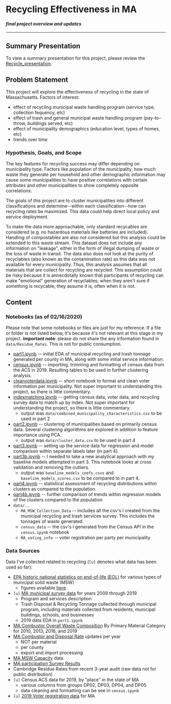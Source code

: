 # Recycling Effectiveness in MA
#### *final project overview and updates*
---
## Summary Presentation

To view a summary presentation for this project, please review the [Recycle_presentation](Recycle_presentation.pdf).

## Problem Statement

This project will explore the effectiveness of recycling in the state of Massachusetts.
Factors of interest:
* effect of recycling municipal waste handling program (service type, collection fequency, etc)
* effect of trash and general municipal waste handling program (pay-to-throw, buildings served, etc)
* effect of municipality demographics (education level, types of homes, etc)
* trends over time

### Hypothesis, Goals, and Scope

The key features for recycling success may differ depending on municipality type. Factors like population of the municipality, how much waste they generate per household and other demographic information may cause some municipalities to have positive correlations with certain attributes and other municipalities to show completely opposite correlations.

The goals of this project are to cluster municipalities into different classifications and determine--within each classification--how can recycling rates be maximized. This data could help direct local policy and service deployment.

To make the data more approachable, only standard recycables are considered (e.g. no hazardous materials like batteries are included). Handling of compostables are also not considered but this analysis could be extended to this waste stream. This dataset does not include any information on "leakage", either in the form of illegal dumping of waste or the loss of waste in transit. The data also does not look at the purity of recyclables (also known as the contamination rate) as this data was not available for every municipality. Thus, this analysis assumes that all materials that are collect for recycling are recycled. This assumption could be risky because it is annecdotally known that participants of recycling can make "emotional" generation of recyclables; when they aren't sure if something is recycable, they assume it is, often when it is not.

## Content

### Notebooks (as of 02/16/2020)

Please note that some notebooks or files are just for my reference. If a file or folder is not listed below, it's because it's not relevant at this stage in my project. **important note**: please do not share the any information found in `data/Residue_Rates`. This is not for public consumption.

* [part1.ipynb](part1.ipynb) -- initial EDA of municipal recycling and trash tonnage generated per county in MA, along with some initial service information.
* [census.ipynb](census.ipynb) -- importing, trimming and formatting of census data from the ACS in 2019. Resulting tables to be used in further clustering analysis.
* [cleanvoterdata.ipynb](cleanvoterdata.ipynb) -- short notebook to format and clean voter information per municipality. Not super important to understanding this project, so there is little commentary.
* [indexmatching.ipynb](indexmatching.ipynb) -- getting census data, voter data, and recycling survey data to match up by index. Not super important for understanding the project, so there is little commentary.
  * output was `data/combined_municipality_characteristics.csv` to be used in part 2
* [part2.ipynb](part2.ipynb) -- clustering of municipalities based on primarily census data. Several clustering algorithms are explored in addition to feature importance using PCA.
  * output was `data/cluster_data.csv` to be used in part 4
* [part3.ipynb](part3.ipynb) -- setting up the service data for regression and model comparison within separate labels later (in part 4).
* [part3b.ipynb](part3b.ipynb) -- I needed to take a new analytical approach with my baseline models attempted in part 3. This notebook looks at cross validation and removing the outliers.
  * output was `baseline_models_coefs.csvs` and `baseline_models_scores.csv` to be compared to in part 4.
* [part4.ipynb](part4.ipynb) -- statistical assessment of recycling distributions within clusters as compared to the population. 
* [part4b.ipynb](part4b.ipynb) -- further comparison of trends within regression models of the clusters compared to the population
* `data/..`
  * `MA_MSW_Collection_Data` -- includes all the csv's I created from the municipal recycling and trash services survey. This includes the tonnages of waste generated.
  * `census_data` -- the csv's I generated from the Census API in the `census.ipynb` notebook
  * `MA_voting_info` -- voter registration per party per municipality


### Data Sources

Data I've collected related to recycling (`[u]` denotes what data has been used so far):
* [EPA historic national statistics on end-of-life (EOL)](https://edg.epa.gov/metadata/catalog/search/resource/details.page?uuid=C9310A59-16D2-4002-B36B-2B0A1C637D4E) for various types of municipal solid waste (MSW)
  * figures available [here](https://www.epa.gov/facts-and-figures-about-materials-waste-and-recycling/national-overview-facts-and-figures-materials)
* `[u]` [MA municipal survey data](https://www.mass.gov/lists/recycling-solid-waste-data-for-massachusetts-cities-towns) for years 2009 through 2019
  * Program and services description
  * Trash Disposal & Recycling Tonnage collected through municipal program, including materials collected from residents, municipal buildings, schools, and businesses
  * 2019 data EDA in `part1.ipynb`
* [MA Combustor Overall Waste Composition](https://www.mass.gov/guides/solid-waste-master-plan#-waste-characterization-&-capacity-studies-) By Primary Material Category for 2010, 2013, 2016, and 2019
* [MA Combustor and Disposal Rate](https://www.mass.gov/guides/solid-waste-master-plan) updates per year
  * NOT per material
  * per county
  * export and import processing
* [MA MSW Capacity](https://www.mass.gov/guides/solid-waste-master-plan#-waste-characterization-&-capacity-studies-) data
* [MA participation Survey Results](https://www.mass.gov/lists/recycling-solid-waste-data-for-massachusetts-cities-towns)
* Cambridge Residue Rates from recent 3-year audit (raw data not for public distribution)
* `[u]` Census ACS data for 2019, by "place" in the state of MA
  * various columns from groups DP02, DP03, DP04, and DP05
  * data cleaning and formatting can be see in `census.ipynb`
* `[u]` [2019 Voter registration data](https://www.sec.state.ma.us/ele/eleregistrationstats/registrationstats.htm) for MA